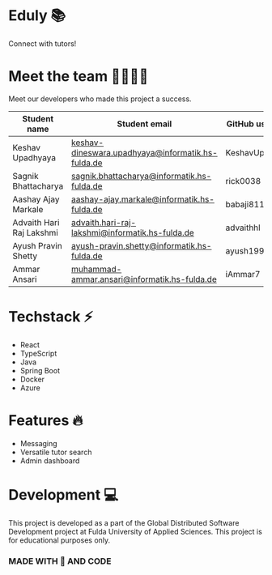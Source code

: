 # Eduly 📚
Connect with tutors!

# Meet the team 👨‍💻👨‍💻

Meet our developers who made this project a success.

| Student name             | Student email                                     | GitHub username |
| ------------------------ | ------------------------------------------------- | --------------- |
| Keshav Upadhyaya         | keshav-dineswara.upadhyaya@informatik.hs-fulda.de | KeshavUpadhyaya |
| Sagnik Bhattacharya      | sagnik.bhattacharya@informatik.hs-fulda.de        | rick0038        |
| Aashay Ajay Markale      | aashay-ajay.markale@informatik.hs-fulda.de        | babaji811       |
| Advaith Hari Raj Lakshmi | advaith.hari-raj-lakshmi@informatik.hs-fulda.de   | advaithhl       |
| Ayush Pravin Shetty      | ayush-pravin.shetty@informatik.hs-fulda.de        | ayush1999-dot   |
| Ammar Ansari             | muhammad-ammar.ansari@informatik.hs-fulda.de      | iAmmar7         |

# Techstack ⚡

- React
- TypeScript
- Java
- Spring Boot
- Docker
- Azure

# Features 🔥

- Messaging
- Versatile tutor search
- Admin dashboard

# Development 💻

This project is developed as a part of the Global Distributed Software Development project at Fulda University of Applied Sciences. This project is for educational purposes only.

### MADE WITH 💛 AND CODE
